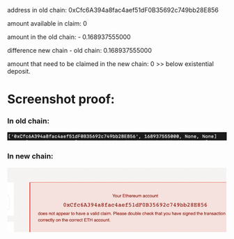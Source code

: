 address in old chain: 0xCfc6A394a8fac4aef51dF0B35692c749bb28E856

amount available in claim: 0

amount in the old chain: - 0.168937555000

difference new chain - old chain: 0.168937555000

amount that need to be claimed in the new chain:  0 >> below existential deposit.

# Screenshot proof:

### In old chain:
![0xCfc6A394a8fac4aef51dF0B35692c749bb28E856](../media/0xCfc6A394a8fac4aef51dF0B35692c749bb28E856-old-chain.png)

### In new chain:
![0xCfc6A394a8fac4aef51dF0B35692c749bb28E856](../media/0xCfc6A394a8fac4aef51dF0B35692c749bb28E856-new-chain.png)